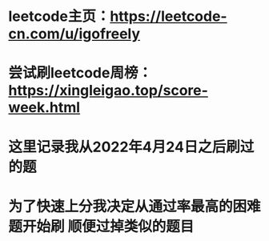 # leetcode主页：https://leetcode-cn.com/u/igofreely
# 尝试刷leetcode周榜：https://xingleigao.top/score-week.html
# 这里记录我从2022年4月24日之后刷过的题
# 为了快速上分我决定从通过率最高的困难题开始刷 顺便过掉类似的题目
